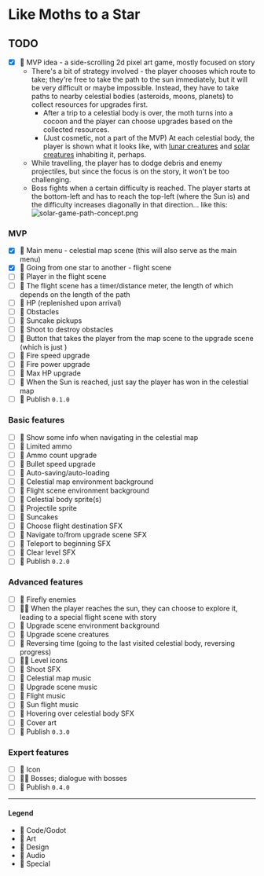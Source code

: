 # Like Moths to a Star

## TODO

- [x] 💚 MVP idea - a side-scrolling 2d pixel art game, mostly focused on story
    - There's a bit of strategy involved - the player chooses which route to take; they're free to take the path to the
      sun immediately, but it will be very difficult or maybe impossible. Instead, they have to take paths to nearby
      celestial bodies (asteroids, moons, planets) to collect resources for upgrades first.
        - After a trip to a celestial body is over, the moth turns into a cocoon and the player can choose upgrades
          based on the collected resources.
        - (Just cosmetic, not a part of the MVP) At each celestial body, the player is shown what it looks like,
          with [lunar creatures](https://assets1.ignimgs.com/2008/11/20/elebits-the-adventures-of-kai-and-zero-20081120034550582-2655629.jpg)
          and [solar creatures](https://assets2.ignimgs.com/2006/05/10/elebits-20060509074340714-1497107.jpg) inhabiting
          it, perhaps.
    - While travelling, the player has to dodge debris and enemy projectiles, but since the focus is on the story, it
      won't be too challenging.
    - Boss fights when a certain difficulty is reached. The player starts at the bottom-left and has to reach the top-left (where the Sun is) and the difficulty increases diagonally in that direction... like this:
  ![solar-game-path-concept.png](../../blob/main/solar-game-path-concept.png?raw=true)

### MVP

- [x] 💙 Main menu - celestial map scene (this will also serve as the main menu)
- [x] 💙 Going from one star to another - flight scene
- [ ] 💙 Player in the flight scene
- [ ] 💙 The flight scene has a timer/distance meter, the length of which depends on the length of the path
- [ ] 💙 HP (replenished upon arrival)
- [ ] 💙 Obstacles
- [ ] 💙 Suncake pickups
- [ ] 💙 Shoot to destroy obstacles
- [ ] 💙 Button that takes the player from the map scene to the upgrade scene (which is just )
- [ ] 💙 Fire speed upgrade
- [ ] 💙 Fire power upgrade
- [ ] 💙 Max HP upgrade
- [ ] 💙 When the Sun is reached, just say the player has won in the celestial map
- [ ] 💟 Publish `0.1.0`

### Basic features

- [ ] 💙 Show some info when navigating in the celestial map
- [ ] 💙 Limited ammo
- [ ] 💙 Ammo count upgrade
- [ ] 💙 Bullet speed upgrade
- [ ] 💙 Auto-saving/auto-loading
- [ ] 💜 Celestial map environment background
- [ ] 💜 Flight scene environment background
- [ ] 💜 Celestial body sprite(s)
- [ ] 💜 Projectile sprite
- [ ] 💜 Suncakes
- [ ] 💛 Choose flight destination SFX
- [ ] 💛 Navigate to/from upgrade scene SFX
- [ ] 💛 Teleport to beginning SFX
- [ ] 💛 Clear level SFX
- [ ] 💟 Publish `0.2.0`

### Advanced features

- [ ] 💙 Firefly enemies
- [ ] 💙💜 When the player reaches the sun, they can choose to explore it, leading to a special flight scene with story
- [ ] 💜 Upgrade scene environment background
- [ ] 💜 Upgrade scene creatures
- [ ] 💙 Reversing time (going to the last visited celestial body, reversing progress)
- [ ] 💙💜 Level icons
- [ ] 💛 Shoot SFX
- [ ] 💛 Celestial map music
- [ ] 💛 Upgrade scene music
- [ ] 💛 Flight music
- [ ] 💛 Sun flight music
- [ ] 💛 Hovering over celestial body SFX
- [ ] 💜 Cover art
- [ ] 💟 Publish `0.3.0`

### Expert features

- [ ] 💜 Icon
- [ ] 💙💚 Bosses; dialogue with bosses
- [ ] 💟 Publish `0.4.0`

---

#### Legend

- 💙 Code/Godot
- 💜 Art
- 💚 Design
- 💛 Audio
- 💟 Special
